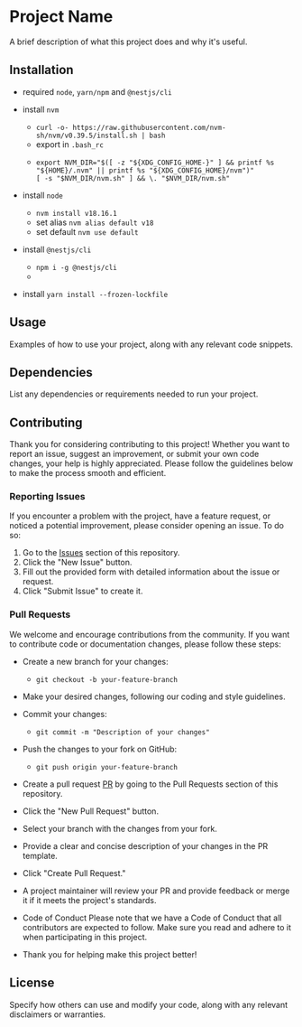 # Project Name

A brief description of what this project does and why it's useful.

## Installation

- required `node`, `yarn/npm` and `@nestjs/cli`
- install `nvm`
  - `curl -o- https://raw.githubusercontent.com/nvm-sh/nvm/v0.39.5/install.sh | bash`
  - export in `.bash_rc`
  - 
    ```
    export NVM_DIR="$([ -z "${XDG_CONFIG_HOME-}" ] && printf %s "${HOME}/.nvm" || printf %s "${XDG_CONFIG_HOME}/nvm")"
    [ -s "$NVM_DIR/nvm.sh" ] && \. "$NVM_DIR/nvm.sh"
    ```
- install `node`
  - `nvm install v18.16.1`
  - set alias `nvm alias default v18`
  - set default `nvm use default`

- install `@nestjs/cli`
  - `npm i -g @nestjs/cli`
  - 
- install `yarn install --frozen-lockfile`


## Usage

Examples of how to use your project, along with any relevant code snippets.

## Dependencies

List any dependencies or requirements needed to run your project.

## Contributing

Thank you for considering contributing to this project! Whether you want to report an issue, suggest an improvement, or submit your own code changes, your help is highly appreciated. Please follow the guidelines below to make the process smooth and efficient.

### Reporting Issues

If you encounter a problem with the project, have a feature request, or noticed a potential improvement, please consider opening an issue. To do so:

1. Go to the [Issues]([link-to-issues](https://github.com/williamkoller/nest-spire-rest/issues/new)) section of this repository.
2. Click the "New Issue" button.
3. Fill out the provided form with detailed information about the issue or request.
4. Click "Submit Issue" to create it.

### Pull Requests

We welcome and encourage contributions from the community. If you want to contribute code or documentation changes, please follow these steps:

- Create a new branch for your changes:
  - `git checkout -b your-feature-branch`

- Make your desired changes, following our coding and style guidelines.
- Commit your changes:
  - `git commit -m "Description of your changes"`

- Push the changes to your fork on GitHub:
  - `git push origin your-feature-branch`
  
- Create a pull request [PR](https://github.com/williamkoller/nest-spire-rest/compare) by going to the Pull Requests section of this repository.

- Click the "New Pull Request" button.

- Select your branch with the changes from your fork.

- Provide a clear and concise description of your changes in the PR template.

- Click "Create Pull Request."

- A project maintainer will review your PR and provide feedback or merge it if it meets the project's standards.

- Code of Conduct
Please note that we have a Code of Conduct that all contributors are expected to follow. Make sure you read and adhere to it when participating in this project.

- Thank you for helping make this project better!

## License

Specify how others can use and modify your code, along with any relevant disclaimers or warranties.
